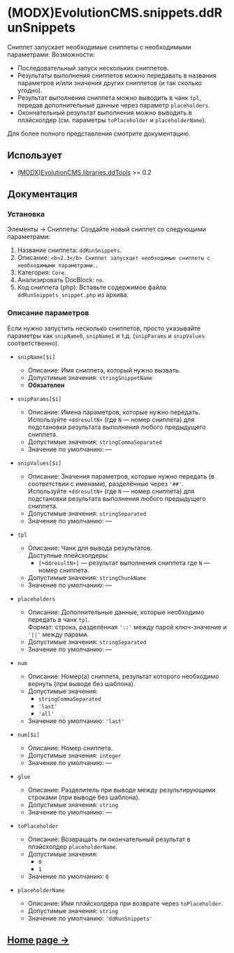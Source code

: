 # (MODX)EvolutionCMS.snippets.ddRunSnippets

Сниппет запускает необходимые сниппеты с необходимыми параметрами. Возможности:

* Последовательный запуск нескольких сниппетов.
* Результаты выполнения сниппетов можно передавать в названия параметров и/или значения других сниппетов (и так сколько угодно).
* Результат выполнения сниппета можно выводить в чанк `tpl`, передав дополнительные данные через параметр `placeholders`.
* Окончательный результат выполнения можно выводить в плэйсхолдер (см. параметры `toPlaceholder` и `placeholderName`).

Для более полного представления смотрите документацию.


## Использует

* [(MODX)EvolutionCMS.libraries.ddTools](https://code.divandesign.biz/modx/ddtools) >= 0.2


## Документация


### Установка

Элементы → Сниппеты: Создайте новый сниппет со следующими параметрами:

1. Название сниппета: `ddRunSnippets`.
2. Описание: `<b>2.3</b> Сниппет запускает необходимые сниппеты с необходимыми параметрами.`.
3. Категория: `Core`.
4. Анализировать DocBlock: `no`.
5. Код сниппета (php): Вставьте содержимое файла `ddRunSnippets_snippet.php` из архива.


### Описание параметров

Если нужно запустить несколько сниппетов, просто указывайте параметры как `snipName0`, `snipName1` и т.д. (`snipParams` и `snipValues` соответственно).

* `snipName[$i]`
	* Описание: Имя сниппета, который нужно вызвать.
	* Допустимые значения: `stringSnippetName`
	* **Обязателен**
	
* `snipParams[$i]`
	* Описание: Имена параметров, которые нужно передать.  
		Используйте `+ddresultN+` (где `N` — номер сниппета) для подстановки результата выполнения любого предыдущего сниппета.
	* Допустимые значения: `stringCommaSeparated`
	* Значение по умолчанию: —
	
* `snipValues[$i]`
	* Описание: Значения параметров, которые нужно передать (в соответствии с именами), разделённые через `'##'`.  
		Используйте `+ddresultN+` (где `N` — номер сниппета) для подстановки результата выполнения любого предыдущего сниппета.
	* Допустимые значения: `stringSeparated`
	* Значение по умолчанию: —
	
* `tpl`
	* Описание: Чанк для вывода результатов.  
		Доступные плейсхолдеры:
		* `[+ddresultN+]` — результат выполнения сниппета где `N` — номер сниппета.
	* Допустимые значения: `stringChunkName`
	* Значение по умолчанию: —
	
* `placeholders`
	* Описание: Дополнительные данные, которые необходимо передать в чанк `tpl`.  
		Формат: строка, разделённая `'::'` между парой ключ-значение и `'||'` между парами.
	* Допустимые значения: `stringSeparated`
	* Значение по умолчанию: —
	
* `num`
	* Описание: Номер(а) сниппета, результат которого необходимо вернуть (при выводе без шаблона).
	* Допустимые значения:
		* `stringCommaSeparated`
		* `'last'`
		* `'all'`
	* Значение по умолчанию: `'last'`
	
* `num[$i]`
	* Описание: Номер сниппета.
	* Допустимые значения: `integer`
	* Значение по умолчанию: —
	
* `glue`
	* Описание: Разделитель при выводе между результирующими строками (при выводе без шаблона).
	* Допустимые значения: `string`
	* Значение по умолчанию: —
	
* `toPlaceholder`
	* Описание: Возвращать ли окончательный результат в плэйсхолдер `placeholderName`.
	* Допустимые значения:
		* `0`
		* `1`
	* Значение по умолчанию: `0`
	
* `placeholderName`
	* Описание: Имя плэйсхолдера при возврате через `toPlaceholder`.
	* Допустимые значения: `string`
	* Значение по умолчанию: `'ddRunSnippets'`


## [Home page →](https://code.divandesign.biz/modx/ddrunsnippets)


<link rel="stylesheet" type="text/css" href="https://DivanDesign.ru/assets/files/ddMarkdown.css" />